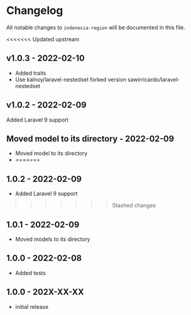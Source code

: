 # Changelog

All notable changes to `indonesia-region` will be documented in this file.

<<<<<<< Updated upstream

## v1.0.3 - 2022-02-10

-   Added traits
-   Use kalnoy/laravel-nestedset forked version sawirricardo/laravel-nestedset

## v1.0.2 - 2022-02-09

Added Laravel 9 support

## Moved model to its directory - 2022-02-09

-   Moved model to its directory
-   =======

## 1.0.2 - 2022-02-09

-   Added Laravel 9 support

> > > > > > > Stashed changes

## 1.0.1 - 2022-02-09

-   Moved models to its directory

## 1.0.0 - 2022-02-08

-   Added tests

## 1.0.0 - 202X-XX-XX

-   initial release
